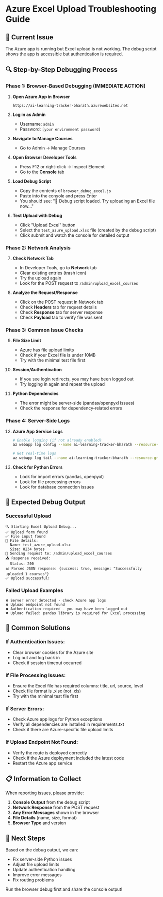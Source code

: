 # Azure Excel Upload Troubleshooting Guide

## 🚨 Current Issue
The Azure app is running but Excel upload is not working. The debug script shows the app is accessible but authentication is required.

## 🔍 Step-by-Step Debugging Process

### Phase 1: Browser-Based Debugging (IMMEDIATE ACTION)

1. **Open Azure App in Browser**
   ```
   https://ai-learning-tracker-bharath.azurewebsites.net
   ```

2. **Log in as Admin**
   - Username: `admin`
   - Password: `[your environment password]`

3. **Navigate to Manage Courses**
   - Go to Admin → Manage Courses

4. **Open Browser Developer Tools**
   - Press F12 or right-click → Inspect Element
   - Go to the **Console** tab

5. **Load Debug Script**
   - Copy the contents of `browser_debug_excel.js`
   - Paste into the console and press Enter
   - You should see: "🔧 Debug script loaded. Try uploading an Excel file now..."

6. **Test Upload with Debug**
   - Click "Upload Excel" button
   - Select the `test_azure_upload.xlsx` file (created by the debug script)
   - Click submit and watch the console for detailed output

### Phase 2: Network Analysis

7. **Check Network Tab**
   - In Developer Tools, go to **Network** tab
   - Clear existing entries (trash icon)
   - Try the upload again
   - Look for the POST request to `/admin/upload_excel_courses`

8. **Analyze the Request/Response**
   - Click on the POST request in Network tab
   - Check **Headers** tab for request details
   - Check **Response** tab for server response
   - Check **Payload** tab to verify file was sent

### Phase 3: Common Issue Checks

9. **File Size Limit**
   - Azure has file upload limits
   - Check if your Excel file is under 10MB
   - Try with the minimal test file first

10. **Session/Authentication**
    - If you see login redirects, you may have been logged out
    - Try logging in again and repeat the upload

11. **Python Dependencies**
    - The error might be server-side (pandas/openpyxl issues)
    - Check the response for dependency-related errors

### Phase 4: Server-Side Logs

12. **Azure App Service Logs**
    ```bash
    # Enable logging (if not already enabled)
    az webapp log config --name ai-learning-tracker-bharath --resource-group ai-learning-rg --application-logging filesystem

    # Get real-time logs
    az webapp log tail --name ai-learning-tracker-bharath --resource-group ai-learning-rg
    ```

13. **Check for Python Errors**
    - Look for import errors (pandas, openpyxl)
    - Look for file processing errors
    - Look for database connection issues

## 🔧 Expected Debug Output

### Successful Upload
```
🔍 Starting Excel Upload Debug...
✅ Upload form found
✅ File input found
📁 File details:
  Name: test_azure_upload.xlsx
  Size: 8234 bytes
📡 Sending request to: /admin/upload_excel_courses
📥 Response received:
  Status: 200
📊 Parsed JSON response: {success: true, message: "Successfully uploaded 1 courses"}
✅ Upload successful!
```

### Failed Upload Examples
```
❌ Server error detected - check Azure app logs
❌ Upload endpoint not found
❌ Authentication required - you may have been logged out
❌ Upload failed: pandas library is required for Excel processing
```

## 🎯 Common Solutions

### If Authentication Issues:
- Clear browser cookies for the Azure site
- Log out and log back in
- Check if session timeout occurred

### If File Processing Issues:
- Ensure the Excel file has required columns: title, url, source, level
- Check file format is .xlsx (not .xls)
- Try with the minimal test file first

### If Server Errors:
- Check Azure app logs for Python exceptions
- Verify all dependencies are installed in requirements.txt
- Check if there are Azure-specific file upload limits

### If Upload Endpoint Not Found:
- Verify the route is deployed correctly
- Check if the Azure deployment included the latest code
- Restart the Azure app service

## 📋 Information to Collect

When reporting issues, please provide:

1. **Console Output** from the debug script
2. **Network Response** from the POST request
3. **Any Error Messages** shown in the browser
4. **File Details** (name, size, format)
5. **Browser Type** and version

## 🚀 Next Steps

Based on the debug output, we can:
- Fix server-side Python issues
- Adjust file upload limits
- Update authentication handling
- Improve error messages
- Fix routing problems

Run the browser debug first and share the console output!
